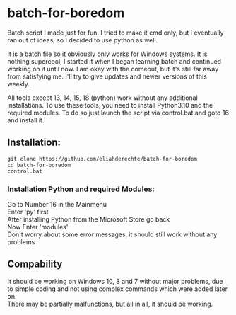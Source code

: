 # batch-for-boredom
Batch script I made just for fun. I tried to make it cmd only, but I eventually ran out of ideas, so I decided to use python as well. 

It is a batch file so it obviously only works for Windows systems.
It is nothing supercool, I started it when I began learning batch and continued working on it until now.
I am okay with the comeout, but it's still far away from satisfying me.
I'll try to give updates and newer versions of this weekly.

All tools except 13, 14, 15, 18 (python) work without any additional installations.
To use these tools, you need to install Python3.10 and the required modules. 
To do so just launch the script via control.bat and goto 16 and install it.


## Installation:

```
git clone https://github.com/eliahderechte/batch-for-boredom
cd batch-for-boredom
control.bat
```

### Installation Python and required Modules:
Go to Number 16 in the Mainmenu <br/>
Enter 'py' first <br/>
After installing Python from the Microsoft Store go back <br/>
Now Enter 'modules' <br/>
Don't worry about some error messages, it should still work without any problems <br/>



## Compability
It should be working on Windows 10, 8 and 7 without major problems, due to simple coding and not using complex commands which were added later on. <br/>
There may be partially malfunctions, but all in all, it should be working. <br/>
